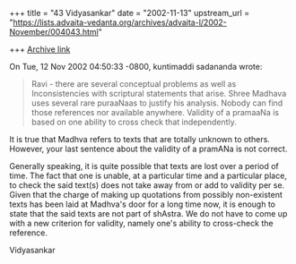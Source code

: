 +++
title = "43 Vidyasankar"
date = "2002-11-13"
upstream_url = "https://lists.advaita-vedanta.org/archives/advaita-l/2002-November/004043.html"

+++
[Archive link](https://lists.advaita-vedanta.org/archives/advaita-l/2002-November/004043.html)

On Tue, 12 Nov 2002 04:50:33 -0800, kuntimaddi sadananda
<kuntimaddisada at YAHOO.COM> wrote:

>Ravi - there are several conceptual problems as well as
>Inconsistencies with scriptural statements that arise.  Shree Madhava
>       uses several rare puraaNaas to justify his analysis. Nobody
>can find
>those references nor available anywhere. Validity of a pramaaNa is
>      based on one ability to cross check that independently.

It is true that Madhva refers to texts that are totally unknown to others.
However, your last sentence about the validity of a pramANa is not
correct.

Generally speaking, it is quite possible that texts are lost over a period
of time. The fact that one is unable, at a particular time and a
particular place, to check the said text(s) does not take away from or add
to validity per se. Given that the charge of making up quotations from
possibly non-existent texts has been laid at Madhva's door for a long time
now, it is enough to state that the said texts are not part of shAstra. We
do not have to come up with a new criterion for validity, namely one's
ability to cross-check the reference.

Vidyasankar

